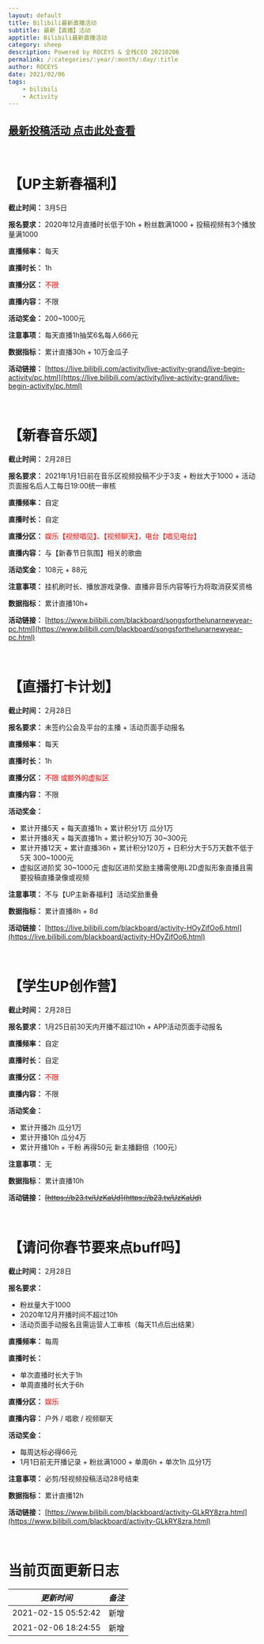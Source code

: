 ```yaml
---
layout: default
title: Bilibili最新直播活动
subtitle: 最新【直播】活动
apptitle: Bilibili最新直播活动
category: sheep
description: Powered by ROCEYS & 全栈CEO 20210206
permalink: /:categories/:year/:month/:day/:title
author: ROCEYS
date: 2021/02/06
tags:
    - bilibili
    - Activity
---
```


## **[<u>最新投稿活动 点击此处查看</u>](https://roceys.cn/sheep/2021/02/06/bilibili)**


<br>

# **【UP主新春福利】**

**截止时间：** 3月5日

**报名要求：** 2020年12月直播时长低于10h + 粉丝数满1000 + 投稿视频有3个播放量满1000

**直播频率：** 每天

**直播时长：** 1h

**直播分区：** <font color='red'>不限</font>

**直播内容：** 不限

**活动奖金：** 200~1000元

**注意事项：** 每天直播1h抽奖6名每人666元

**数据指标：** 累计直播30h + 10万金瓜子

**活动链接：** [https://live.bilibili.com/activity/live-activity-grand/live-begin-activity/pc.html](https://live.bilibili.com/activity/live-activity-grand/live-begin-activity/pc.html)

<br>

# **【新春音乐颂】**

**截止时间：** 2月28日

**报名要求：** 2021年1月1日前在音乐区视频投稿不少于3支 + 粉丝大于1000 + 活动页面报名后人工每日19:00统一审核

**直播频率：** 自定

**直播时长：** 自定

**直播分区：** <font color='red'>娱乐【视频唱见】、【视频聊天】，电台【唱见电台】</font>

**直播内容：** 与【新春节日氛围】相关的歌曲

**活动奖金：** 108元 + 88元

**注意事项：** 挂机刷时长、播放游戏录像、直播非音乐内容等行为将取消获奖资格

**数据指标：** 累计直播10h+

**活动链接：** [https://www.bilibili.com/blackboard/songsforthelunarnewyear-pc.html](https://www.bilibili.com/blackboard/songsforthelunarnewyear-pc.html)


<br>

# **【直播打卡计划】**

**截止时间：** 2月28日

**报名要求：** 未签约公会及平台的主播 + 活动页面手动报名

**直播频率：** 每天

**直播时长：** 1h

**直播分区：** <font color='red'>不限 或额外的虚拟区</font>

**直播内容：** 不限

**活动奖金：** 

- 累计开播5天 + 每天直播1h + 累计积分1万 瓜分1万
- 累计开播8天 + 每天直播1h + 累计积分10万 30~300元
- 累计开播12天 + 累计直播36h + 累计积分120万 + 日积分大于5万天数不低于5天 300~1000元
- 虚拟区进阶奖 30~1000元 虚拟区进阶奖励主播需使用L2D虚拟形象直播且需要投稿直播录像或视频

**注意事项：** 不与【UP主新春福利】活动奖励重叠

**数据指标：** 累计直播8h + 8d

**活动链接：** [https://live.bilibili.com/blackboard/activity-HOyZifOo6.html](https://live.bilibili.com/blackboard/activity-HOyZifOo6.html)


<br>

# **【学生UP创作营】**

**截止时间：** 2月28日

**报名要求：** 1月25日前30天内开播不超过10h + APP活动页面手动报名

**直播频率：** 自定

**直播时长：** 自定

**直播分区：** <font color='red'>不限</font>

**直播内容：** 不限

**活动奖金：** 

- 累计开播2h 瓜分1万
- 累计开播10h 瓜分4万
- 累计开播10h + 千粉 再得50元 新主播翻倍（100元）

**注意事项：** 无

**数据指标：** 累计直播10h

**活动链接：** ~~[https://b23.tv/UzKaUd](https://b23.tv/UzKaUd)~~


<br>

# **【请问你春节要来点buff吗】**

**截止时间：** 2月28日

**报名要求：** 

- 粉丝量大于1000
- 2020年12月开播时间不超过10h
- 活动页面手动报名且需运营人工审核（每天11点后出结果）

**直播频率：** 每周

**直播时长：** 

- 单次直播时长大于1h
- 单周直播时长大于6h

**直播分区：** <font color='red'>娱乐</font>

**直播内容：** 户外 / 唱歌 / 视频聊天

**活动奖金：** 

- 每周达标必得66元
- 1月1日前无开播记录 + 粉丝满1000 + 单周6h + 单次1h 瓜分1万

**注意事项：** 必剪/轻视频投稿活动28号结束

**数据指标：** 累计直播12h

**活动链接：** [https://www.bilibili.com/blackboard/activity-GLkRY8zra.html](https://www.bilibili.com/blackboard/activity-GLkRY8zra.html)

<br>

# 当前页面更新日志

|  _更新时间_   | _备注_ |
|  :----:  | :----:  |
| 2021-02-15 05:52:42  | 新增 |
| 2021-02-06 18:24:55  | 新增 |
